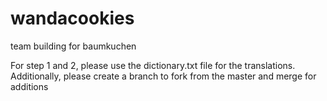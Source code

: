 # wandacookies
team building for baumkuchen

For step 1 and 2, please use the dictionary.txt file for the translations.  Additionally, please create a branch to fork from the master and merge for additions
